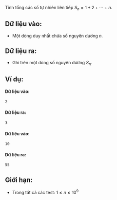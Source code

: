 Tính tổng các số tự nhiên liên tiếp $S_n=1+2+⋯+n$.

## Dữ liệu vào:
- Một dòng duy nhất chứa số nguyên dương $n$.

## Dữ liệu ra:
- Ghi trên một dòng số nguyên dương $S_n$.

## Ví dụ:
#### Dữ liệu vào:
```
2
```

#### Dữ liệu ra:
```
3
```

#### Dữ liệu vào:
```
10
```

#### Dữ liệu ra:
```
55
```

## Giới hạn:
- Trong tất cả các test: $1≤n≤10^9$